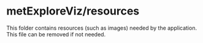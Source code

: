 # metExploreViz/resources

This folder contains resources (such as images) needed by the application. This file can
be removed if not needed.
